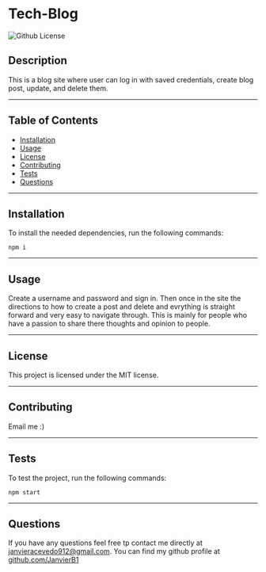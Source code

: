 # Tech-Blog
![Github License](https://img.shields.io/badge/license-MIT-green)
## Description
This is a blog site where user can log in with saved credentials, create  blog post, update, and delete them.
___
## Table of Contents
* [Installation](#installation)
* [Usage](#usage)
* [License](#license)
* [Contributing](#contributing)
* [Tests](#tests)
* [Questions](#questions)
___
## Installation
To install the needed dependencies, run the following commands:
```
npm i 
```
___
## Usage
Create a username and password and sign in. Then once in the site the directions to how to create a post and delete and evrything is straight forward and very easy to navigate through. This is mainly for people who have a passion to share there thoughts and opinion to people.
___
## License
This project is licensed under the MIT license.
___
## Contributing
Email me :)
___
## Tests
To test the project, run the following commands:
```
npm start
```
___
## Questions
If you have any questions feel free tp contact me directly at janvieracevedo912@gmail.com. You can find my github profile at [github.com/JanvierB1](https://github.com/JanvierB1/)